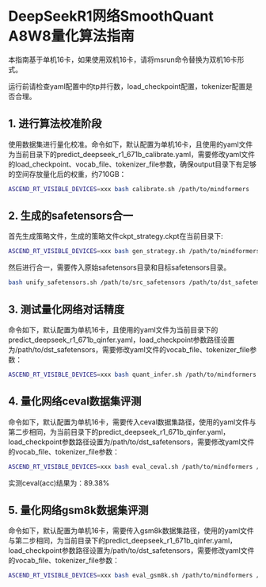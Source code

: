 # DeepSeekR1网络SmoothQuant A8W8量化算法指南

本指南基于单机16卡，如果使用双机16卡，请将msrun命令替换为双机16卡形式。

运行前请检查yaml配置中的tp并行数，load_checkpoint配置，tokenizer配置是否合理。

## 1. 进行算法校准阶段

使用数据集进行量化校准。命令如下，默认配置为单机16卡，且使用的yaml文件为当前目录下的predict_deepseek_r1_671b_calibrate.yaml，需要修改yaml文件的load_checkpoint、vocab_file、tokenizer_file参数，确保output目录下有足够的空间存放量化后的权重，约710GB：

```bash
ASCEND_RT_VISIBLE_DEVICES=xxx bash calibrate.sh /path/to/mindformers
```

## 2. 生成的safetensors合一

首先生成策略文件，生成的策略文件ckpt_strategy.ckpt在当前目录下:

```bash
ASCEND_RT_VISIBLE_DEVICES=xxx bash gen_strategy.sh /path/to/mindformers
```

然后进行合一，需要传入原始safetensors目录和目标safetensors目录。

```bash
bash unify_safetensors.sh /path/to/src_safetensors /path/to/dst_safetensors
```

## 3. 测试量化网络对话精度

命令如下，默认配置为单机16卡，且使用的yaml文件为当前目录下的predict_deepseek_r1_671b_qinfer.yaml，load_checkpoint参数路径设置为/path/to/dst_safetensors，需要修改yaml文件的vocab_file、tokenizer_file参数：

```bash
ASCEND_RT_VISIBLE_DEVICES=xxx bash quant_infer.sh /path/to/mindformers
```

## 4. 量化网络ceval数据集评测

命令如下，默认配置为单机16卡，需要传入ceval数据集路径，使用的yaml文件与第二步相同，为当前目录下的predict_deepseek_r1_671b_qinfer.yaml，load_checkpoint参数路径设置为/path/to/dst_safetensors，需要修改yaml文件的vocab_file、tokenizer_file参数：

```bash
ASCEND_RT_VISIBLE_DEVICES=xxx bash eval_ceval.sh /path/to/mindformers /path/to/ceval_dataset_path
```

实测ceval(acc)结果为：89.38%

## 5. 量化网络gsm8k数据集评测

命令如下，默认配置为单机16卡，需要传入gsm8k数据集路径，使用的yaml文件与第二步相同，为当前目录下的predict_deepseek_r1_671b_qinfer.yaml，load_checkpoint参数路径设置为/path/to/dst_safetensors，需要修改yaml文件的vocab_file、tokenizer_file参数：

```bash
ASCEND_RT_VISIBLE_DEVICES=xxx bash eval_gsm8k.sh /path/to/mindformers /path/to/ceval_dataset_path
```